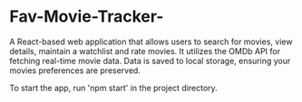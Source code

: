 # Fav-Movie-Tracker-

A React-based web application that allows users to search for movies, view details, maintain a watchlist and rate movies.
It utilizes the OMDb API for fetching real-time movie data.
Data is saved to local storage, ensuring your movies preferences are preserved.

To start the app, run 'npm start' in the project directory.
